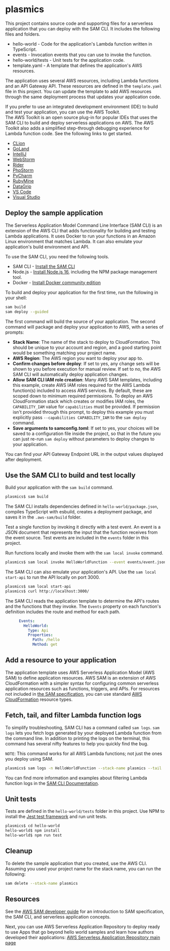 # plasmics

This project contains source code and supporting files for a serverless application that you can deploy with the SAM CLI. It includes the following files and folders.

- hello-world - Code for the application's Lambda function written in TypeScript.
- events - Invocation events that you can use to invoke the function.
- hello-world/tests - Unit tests for the application code. 
- template.yaml - A template that defines the application's AWS resources.

The application uses several AWS resources, including Lambda functions and an API Gateway API. These resources are defined in the `template.yaml` file in this project. You can update the template to add AWS resources through the same deployment process that updates your application code.

If you prefer to use an integrated development environment (IDE) to build and test your application, you can use the AWS Toolkit.  
The AWS Toolkit is an open source plug-in for popular IDEs that uses the SAM CLI to build and deploy serverless applications on AWS. The AWS Toolkit also adds a simplified step-through debugging experience for Lambda function code. See the following links to get started.

* [CLion](https://docs.aws.amazon.com/toolkit-for-jetbrains/latest/userguide/welcome.html)
* [GoLand](https://docs.aws.amazon.com/toolkit-for-jetbrains/latest/userguide/welcome.html)
* [IntelliJ](https://docs.aws.amazon.com/toolkit-for-jetbrains/latest/userguide/welcome.html)
* [WebStorm](https://docs.aws.amazon.com/toolkit-for-jetbrains/latest/userguide/welcome.html)
* [Rider](https://docs.aws.amazon.com/toolkit-for-jetbrains/latest/userguide/welcome.html)
* [PhpStorm](https://docs.aws.amazon.com/toolkit-for-jetbrains/latest/userguide/welcome.html)
* [PyCharm](https://docs.aws.amazon.com/toolkit-for-jetbrains/latest/userguide/welcome.html)
* [RubyMine](https://docs.aws.amazon.com/toolkit-for-jetbrains/latest/userguide/welcome.html)
* [DataGrip](https://docs.aws.amazon.com/toolkit-for-jetbrains/latest/userguide/welcome.html)
* [VS Code](https://docs.aws.amazon.com/toolkit-for-vscode/latest/userguide/welcome.html)
* [Visual Studio](https://docs.aws.amazon.com/toolkit-for-visual-studio/latest/user-guide/welcome.html)

## Deploy the sample application

The Serverless Application Model Command Line Interface (SAM CLI) is an extension of the AWS CLI that adds functionality for building and testing Lambda applications. It uses Docker to run your functions in an Amazon Linux environment that matches Lambda. It can also emulate your application's build environment and API.

To use the SAM CLI, you need the following tools.

* SAM CLI - [Install the SAM CLI](https://docs.aws.amazon.com/serverless-application-model/latest/developerguide/serverless-sam-cli-install.html)
* Node.js - [Install Node.js 16](https://nodejs.org/en/), including the NPM package management tool.
* Docker - [Install Docker community edition](https://hub.docker.com/search/?type=edition&offering=community)

To build and deploy your application for the first time, run the following in your shell:

```bash
sam build
sam deploy --guided
```

The first command will build the source of your application. The second command will package and deploy your application to AWS, with a series of prompts:

* **Stack Name**: The name of the stack to deploy to CloudFormation. This should be unique to your account and region, and a good starting point would be something matching your project name.
* **AWS Region**: The AWS region you want to deploy your app to.
* **Confirm changes before deploy**: If set to yes, any change sets will be shown to you before execution for manual review. If set to no, the AWS SAM CLI will automatically deploy application changes.
* **Allow SAM CLI IAM role creation**: Many AWS SAM templates, including this example, create AWS IAM roles required for the AWS Lambda function(s) included to access AWS services. By default, these are scoped down to minimum required permissions. To deploy an AWS CloudFormation stack which creates or modifies IAM roles, the `CAPABILITY_IAM` value for `capabilities` must be provided. If permission isn't provided through this prompt, to deploy this example you must explicitly pass `--capabilities CAPABILITY_IAM` to the `sam deploy` command.
* **Save arguments to samconfig.toml**: If set to yes, your choices will be saved to a configuration file inside the project, so that in the future you can just re-run `sam deploy` without parameters to deploy changes to your application.

You can find your API Gateway Endpoint URL in the output values displayed after deployment.

## Use the SAM CLI to build and test locally

Build your application with the `sam build` command.

```bash
plasmics$ sam build
```

The SAM CLI installs dependencies defined in `hello-world/package.json`, compiles TypeScript with esbuild, creates a deployment package, and saves it in the `.aws-sam/build` folder.

Test a single function by invoking it directly with a test event. An event is a JSON document that represents the input that the function receives from the event source. Test events are included in the `events` folder in this project.

Run functions locally and invoke them with the `sam local invoke` command.

```bash
plasmics$ sam local invoke HelloWorldFunction --event events/event.json
```

The SAM CLI can also emulate your application's API. Use the `sam local start-api` to run the API locally on port 3000.

```bash
plasmics$ sam local start-api
plasmics$ curl http://localhost:3000/
```

The SAM CLI reads the application template to determine the API's routes and the functions that they invoke. The `Events` property on each function's definition includes the route and method for each path.

```yaml
      Events:
        HelloWorld:
          Type: Api
          Properties:
            Path: /hello
            Method: get
```

## Add a resource to your application
The application template uses AWS Serverless Application Model (AWS SAM) to define application resources. AWS SAM is an extension of AWS CloudFormation with a simpler syntax for configuring common serverless application resources such as functions, triggers, and APIs. For resources not included in [the SAM specification](https://github.com/awslabs/serverless-application-model/blob/master/versions/2016-10-31.md), you can use standard [AWS CloudFormation](https://docs.aws.amazon.com/AWSCloudFormation/latest/UserGuide/aws-template-resource-type-ref.html) resource types.

## Fetch, tail, and filter Lambda function logs

To simplify troubleshooting, SAM CLI has a command called `sam logs`. `sam logs` lets you fetch logs generated by your deployed Lambda function from the command line. In addition to printing the logs on the terminal, this command has several nifty features to help you quickly find the bug.

`NOTE`: This command works for all AWS Lambda functions; not just the ones you deploy using SAM.

```bash
plasmics$ sam logs -n HelloWorldFunction --stack-name plasmics --tail
```

You can find more information and examples about filtering Lambda function logs in the [SAM CLI Documentation](https://docs.aws.amazon.com/serverless-application-model/latest/developerguide/serverless-sam-cli-logging.html).

## Unit tests

Tests are defined in the `hello-world/tests` folder in this project. Use NPM to install the [Jest test framework](https://jestjs.io/) and run unit tests.

```bash
plasmics$ cd hello-world
hello-world$ npm install
hello-world$ npm run test
```

## Cleanup

To delete the sample application that you created, use the AWS CLI. Assuming you used your project name for the stack name, you can run the following:

```bash
sam delete --stack-name plasmics
```

## Resources

See the [AWS SAM developer guide](https://docs.aws.amazon.com/serverless-application-model/latest/developerguide/what-is-sam.html) for an introduction to SAM specification, the SAM CLI, and serverless application concepts.

Next, you can use AWS Serverless Application Repository to deploy ready to use Apps that go beyond hello world samples and learn how authors developed their applications: [AWS Serverless Application Repository main page](https://aws.amazon.com/serverless/serverlessrepo/)
